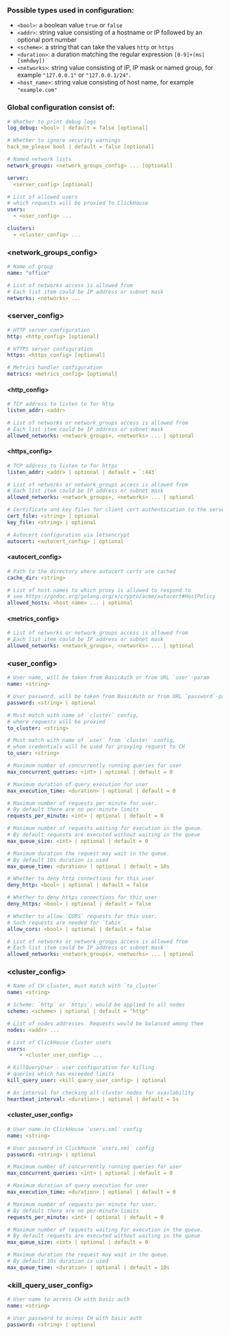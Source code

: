 ### Possible types used in configuration:

 - `<bool>`: a boolean value `true` or `false`
 - `<addr>`: string value consisting of a hostname or IP followed by an optional port number
 - `<scheme>`: a string that can take the values `http` or `https`
 - `<duration>`: a duration matching the regular expression `[0-9]+(ms|[smhdwy])`
 - `<networks>`: string value consisting of IP, IP mask or named group, for example `"127.0.0.1"` or `"127.0.0.1/24"`. 
 - `<host_name>`: string value consisting of host name, for example `"example.com"`

### Global configuration consist of:
```yml
# Whether to print debug logs
log_debug: <bool> | default = false [optional]

# Whether to ignore security warnings
hack_me_please bool | default = false [optional]

# Named network lists
network_groups: <network_groups_config> ... [optional]

server:
  <server_config> [optional]

# List of allowed users
# which requests will be proxied to ClickHouse
users:
  - <user_config> ...

clusters:
  - <cluster_config> ...
```

### <network_groups_config>
```yml
# Name of group
name: "office"

# List of networks access is allowed from
# Each list item could be IP address or subnet mask
networks: <networks> ...
```

### <server_config>
```yml
# HTTP server configuration
http: <http_config> [optional]

# HTTPS server configuration
https: <https_config> [optional]

# Metrics handler configuration
metrics: <metrics_config> [optional]
```

#### <http_config>
```yml
# TCP address to listen to for http
listen_addr: <addr>

# List of networks or network_groups access is allowed from
# Each list item could be IP address or subnet mask
allowed_networks: <network_groups>, <networks> ... | optional
```

#### <https_config>
```yml
# TCP address to listen to for https
listen_addr: <addr> | optional | default = `:443`

# List of networks or network_groups access is allowed from
# Each list item could be IP address or subnet mask
allowed_networks: <network_groups>, <networks> ... | optional

# Certificate and key files for client cert authentication to the server
cert_file: <string> | optional
key_file: <string> | optional

# Autocert configuration via letsencrypt
autocert: <autocert_config> | optional
```

#### <autocert_config>
```yml
# Path to the directory where autocert certs are cached
cache_dir: <string>

# List of host names to which proxy is allowed to respond to
# see https://godoc.org/golang.org/x/crypto/acme/autocert#HostPolicy
allowed_hosts: <host_name> ... | optional
```

#### <metrics_config>
```yml
# List of networks or network_groups access is allowed from
# Each list item could be IP address or subnet mask
allowed_networks: <network_groups>, <networks> ... | optional
```

### <user_config>
```yml
# User name, will be taken from BasicAuth or from URL `user`-param
name: <string>

# User password, will be taken from BasicAuth or from URL `password`-param
password: <string> | optional

# Must match with name of `cluster` config,
# where requests will be proxied
to_cluster: <string>

# Must match with name of `user` from `cluster` config,
# whom credentials will be used for proxying request to CH
to_user: <string>

# Maximum number of concurrently running queries for user
max_concurrent_queries: <int> | optional | default = 0

# Maximum duration of query execution for user
max_execution_time: <duration> | optional | default = 0

# Maximum number of requests per minute for user.
# By default there are no per-minute limits
requests_per_minute: <int> | optional | default = 0

# Maximum number of requests waiting for execution in the queue.
# By default requests are executed without waiting in the queue
max_queue_size: <int> | optional | default = 0

# Maximum duration the request may wait in the queue.
# By default 10s duration is used
max_queue_time: <duration> | optional | default = 10s

# Whether to deny http connections for this user
deny_http: <bool> | optional | default = false

# Whether to deny https connections for this user
deny_https: <bool> | optional | default = false

# Whether to allow `CORS` requests for this user.
# Such requests are needed for `tabix`.
allow_cors: <bool> | optional | default = false

# List of networks or network_groups access is allowed from
# Each list item could be IP address or subnet mask
allowed_networks: <network_groups>, <networks> ... | optional
```

### <cluster_config>
```yml
# Name of CH cluster, must match with `to_cluster`
name: <string>

# Scheme: `http` or `https`; would be applied to all nodes
scheme: <scheme> | optional | default = "http"

# List of nodes addresses. Requests would be balanced among them
nodes: <addr> ...

# List of ClickHouse cluster users
users:
    - <cluster_user_config> ...

# KillQueryUser - user configuration for killing
# queries which has exceeded limits
kill_query_user: <kill_query_user_config> | optional

# An interval for checking all cluster nodes for availability
heartbeat_interval: <duration> | optional | default = 5s
```

#### <cluster_user_config>
```yml
# User name in ClickHouse `users.xml` config
name: <string>

# User password in ClickHouse `users.xml` config
password: <string> | optional 

# Maximum number of concurrently running queries for user
max_concurrent_queries: <int> | optional | default = 0

# Maximum duration of query execution for user
max_execution_time: <duration> | optional | default = 0

# Maximum number of requests per minute for user.
# By default there are no per-minute limits
requests_per_minute: <int> | optional | default = 0

# Maximum number of requests waiting for execution in the queue.
# By default requests are executed without waiting in the queue
max_queue_size: <int> | optional | default = 0

# Maximum duration the request may wait in the queue.
# By default 10s duration is used
max_queue_time: <duration> | optional | default = 10s
```

### <kill_query_user_config>
```yml
# User name to access CH with basic auth
name: <string>

# User password to access CH with basic auth
password: <string> | optional
```

